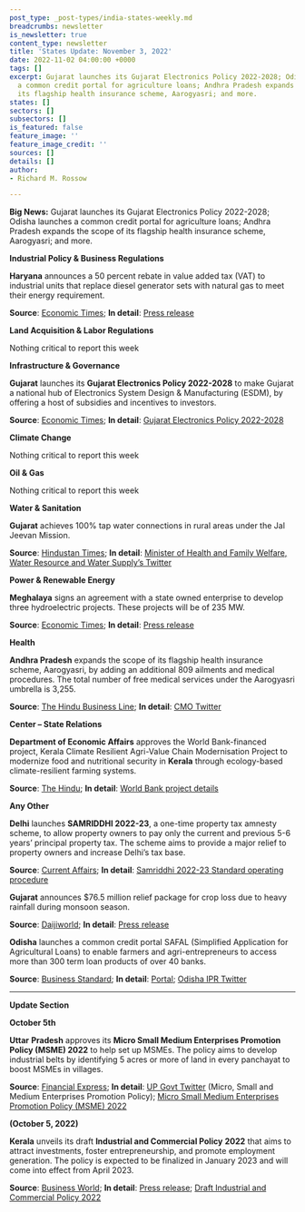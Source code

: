 ```yaml
---
post_type: _post-types/india-states-weekly.md
breadcrumbs: newsletter
is_newsletter: true
content_type: newsletter
title: 'States Update: November 3, 2022'
date: 2022-11-02 04:00:00 +0000
tags: []
excerpt: Gujarat launches its Gujarat Electronics Policy 2022-2028; Odisha launches
  a common credit portal for agriculture loans; Andhra Pradesh expands the scope of
  its flagship health insurance scheme, Aarogyasri; and more.
states: []
sectors: []
subsectors: []
is_featured: false
feature_image: ''
feature_image_credit: ''
sources: []
details: []
author:
- Richard M. Rossow

---
```

**Big News:** Gujarat launches its Gujarat Electronics Policy 2022-2028; Odisha launches a common credit portal for agriculture loans; Andhra Pradesh expands the scope of its flagship health insurance scheme, Aarogyasri; and more.

**Industrial Policy & Business Regulations**

**Haryana** announces a 50 percent rebate in value added tax (VAT) to industrial units that replace diesel generator sets with natural gas to meet their energy requirement.

**Source**: [Economic Times](https://energy.economictimes.indiatimes.com/news/oil-and-gas/haryana-industrial-units-using-natural-gas-for-energy-needs-to-get-50-rebate-in-vat/95064662); **In detail**: [Press release](https://acrobat.adobe.com/id/urn:aaid:sc:VA6C2:1ccf1723-8381-4994-b447-4b12c3dd1a60)

**Land Acquisition & Labor Regulations**

Nothing critical to report this week

**Infrastructure & Governance**

**Gujarat** launches its **Gujarat Electronics Policy 2022-2028** to make Gujarat a national hub of Electronics System Design & Manufacturing (ESDM), by offering a host of subsidies and incentives to investors.

**Source**: [Economic Times](https://economictimes.indiatimes.com/industry/cons-products/electronics/gujarat-govt-launches-new-electronics-policy/articleshow/95168704.cms); **In detail**: [Gujarat Electronics Policy 2022-2028](https://cmogujarat.gov.in/en/portfolio/gujarat-electronic-policy-2022-28/)

**Climate Change**

Nothing critical to report this week

**Oil & Gas**

Nothing critical to report this week

**Water & Sanitation**

**Gujarat** achieves 100% tap water connections in rural areas under the Jal Jeevan Mission.

**Source**: [Hindustan Times](https://www.hindustantimes.com/india-news/gujarat-achieves-100-household-tap-water-connections-under-jal-jeevan-mission-101666803721430.html); **In detail**: [Minister of Health and Family Welfare, Water Resource and Water Supply’s Twitter](https://twitter.com/Rushikeshmla/status/1585221928595632128)

**Power & Renewable Energy**

**Meghalaya** signs an agreement with a state owned enterprise to develop three hydroelectric projects. These projects will be of 235 MW.

**Source**: [Economic Times](https://energy.economictimes.indiatimes.com/news/power/meghalaya-signs-agreement-with-neepco-to-commission-hydro-power-plants/95089355); **In detail**: [Press release](https://meghalaya.gov.in/sites/default/files/press_release/MOA.pdf)

**Health**

**Andhra Pradesh** expands the scope of its flagship health insurance scheme, Aarogyasri, by adding an additional 809 ailments and medical procedures. The total number of free medical services under the Aarogyasri umbrella is 3,255.

**Source**: [The Hindu Business Line](https://www.thehindubusinessline.com/news/aps-health-cover-scheme-now-covers-3255-free-medical-services/article66073591.ece); **In detail**: [CMO Twitter](https://twitter.com/AndhraPradeshCM/status/1586040563555790848)

**Center – State Relations**

**Department of Economic Affairs** approves the World Bank-financed project, Kerala Climate Resilient Agri-Value Chain Modernisation Project to modernize food and nutritional security in **Kerala** through ecology-based climate-resilient farming systems.

**Source**: [The Hindu](https://www.thehindu.com/news/cities/Kochi/centre-clears-climate-resilient-agri-value-chain-modernisation-project-for-kerala/article66066605.ece); **In detail**: [World Bank project details](https://projects.worldbank.org/en/projects-operations/project-detail/P178254)

**Any Other**

**Delhi** launches **SAMRIDDHI 2022-23**, a one-time property tax amnesty scheme, to allow property owners to pay only the current and previous 5-6 years’ principal property tax. The scheme aims to provide a major relief to property owners and increase Delhi’s tax base.

**Source**: [Current Affairs](https://currentaffairs.adda247.com/delhi-lg-vinai-kumar-saxena-launched-property-tax-amnesty-scheme-samriddhi/); **In detail**: [Samriddhi 2022-23 Standard operating procedure](https://mcdonline.nic.in/citizenndmc/static/e-MutationFiles/SoP-SAMRIDDhi_2022-23.pdf)

**Gujarat** announces $76.5 million relief package for crop loss due to heavy rainfall during monsoon season.

**Source**: [Daijiworld](https://www.daijiworld.com/news/newsDisplay?newsID=1014089); **In detail**: [Press release](https://cmogujarat.gov.in/en/latest-news/cms-farmer-centric-decision-state-government-announces-rs-630-crore-assistance-package-for-the-loss-of-crops-due-to-heavy-rains-in-kharif-season-2022/)

**Odisha** launches a common credit portal SAFAL (Simplified Application for Agricultural Loans) to enable farmers and agri-entrepreneurs to access more than 300 term loan products of over 40 banks.

**Source**: [Business Standard](https://www.business-standard.com/article/economy-policy/odisha-cm-naveen-patnaik-launches-safal-common-credit-portal-for-farmers-122102600905_1.html); **In detail**: [Portal](https://safal.odisha.gov.in/website/home); [Odisha IPR Twitter](https://twitter.com/IPR_Odisha/status/1585288365980516352)

***

**Update Section**

**October 5th**

**Uttar** **Pradesh** approves its **Micro Small Medium Enterprises Promotion Policy (MSME) 2022** to help set up MSMEs. The policy aims to develop industrial belts by identifying 5 acres or more of land in every panchayat to boost MSMEs in villages.

**Source**: [Financial Express](https://www.financialexpress.com/industry/sme/msme-eodb-up-govt-approves-msme-promotion-policy-2022-and-up-bioenergy-policy-2022/2693994/); **In detail**: [UP Govt Twitter](https://twitter.com/UPGovt/status/1574823454032814080) (Micro, Small and Medium Enterprises Promotion Policy); [Micro Small Medium Enterprises Promotion Policy (MSME) 2022](https://invest.up.gov.in/uttar-pradesh-micro-small-medium-enterprises-promotion-policy-2022/)

**(October 5, 2022)**

**Kerala** unveils its draft **Industrial and Commercial Policy** **2022** that aims to attract investments, foster entrepreneurship, and promote employment generation. The policy is expected to be finalized in January 2023 and will come into effect from April 2023.

**Source**: [Business World](http://bwpeople.businessworld.in/article/The-New-Industrial-Policy-Of-Kerala-Focuses-On-Upgrading-Skill-/01-10-2022-448920/); **In detail**: [Press release](https://prd.kerala.gov.in/ml/node/186327); [Draft Industrial and Commercial Policy 2022](https://www.keralaindustry.org/images/2022/policy_book_V2_english.pdf)
